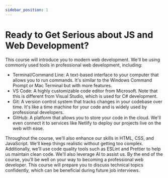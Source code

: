 ```yaml
---
sidebar_position: 1
---
```


# Ready to Get Serious about JS and Web Development?

This course will introduce you to modern web development. We'll be using commonly used tools in professional web development, including:

- Terminal/Command Line: A text-based interface to your computer that allows you to run commands. It's similar to the Windows Command Prompt or Mac Terminal but with more features.
- VS Code: A highly customizable code editor from Microsoft. Note that this is different from Visual Studio, which is used for C# development.
- Git: A version control system that tracks changes in your codebase over time. It's like a time machine for your code and is widely used by professional developers.
- GitHub: A platform that allows you to store your code in the cloud. We'll even connect it to services like Netlify to deploy our projects live on the web with ease.

Throughout the course, we'll also enhance our skills in HTML, CSS, and JavaScript. We'll keep things realistic without getting too complex. Additionally, we'll use code quality tools such as ESLint and Prettier to help us maintain clean code. We'll also leverage AI to assist us. By the end of the course, you'll be well on your way to becoming a professional web developer. This course will prepare you to discuss technical topics confidently, which can be beneficial during future job interviews.
